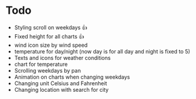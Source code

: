# Todo

- Styling scroll on weekdays 👍
- Fixed height for all charts 👍
- wind icon size by wind speed
- temperature for day/night (now day is for all day and night is fixed to 5)
- Texts and icons for weather conditions
- chart for temperature
- Scrolling weekdays by pan
- Animation on charts when changing weekdays
- Changing unit Celsius and Fahrenheit
- Changing location with search for city
